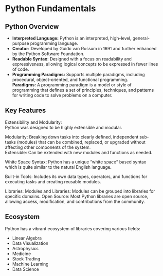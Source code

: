 # Python Fundamentals

## Python Overview
- **Interpreted Language:** Python is an interpreted, high-level, general-purpose programming language.
- **Creator:** Developed by Guido van Rossum in 1991 and further enhanced by the Python Software Foundation.
- **Readable Syntax:** Designed with a focus on readability and expressiveness, allowing logical concepts to be expressed in fewer lines of code.
- **Programming Paradigms:** Supports multiple paradigms, including procedural, object-oriented, and functional programming. <br />
  **Paradigms:** A programming paradigm is a model or style of programming that defines a set of principles, techniques, and patterns for writing code to solve problems on a computer.


## Key Features

Extensibility and Modularity:<br />
Python was designed to be highly extensible and modular.

Modularity: Breaking down tasks into clearly defined, independent sub-tasks (modules) that can be combined, replaced, or upgraded without affecting other components of the system.<br />
Extensible: Can be extended with new modules and functions as needed.

White Space Syntax:
Python has a unique “white space” based syntax which is quite similar to the natural English 
language.

Built-in Tools:
Includes its own data types, operators, and functions for executing tasks and creating reusable modules.

Libraries:
Modules and Libraries: Modules can be grouped into libraries for specific domains.
Open Source: Most Python libraries are open source, allowing access, modification, and contributions from the community.

## Ecosystem

Python has a vibrant ecosystem of libraries covering various fields:
- Linear Algebra
- Data Visualization
- Astrophysics
- Medicine
- Stock Trading
- Machine Learning
- Data Science

